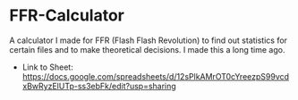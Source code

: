 # FFR-Calculator
A calculator I made for FFR (Flash Flash Revolution) to find out statistics for certain files and to make theoretical decisions. I made this a long time ago.

- Link to Sheet:
https://docs.google.com/spreadsheets/d/12sPlkAMrOT0cYreezpS99vcdxBwRyzElUTp-ss3ebFk/edit?usp=sharing
